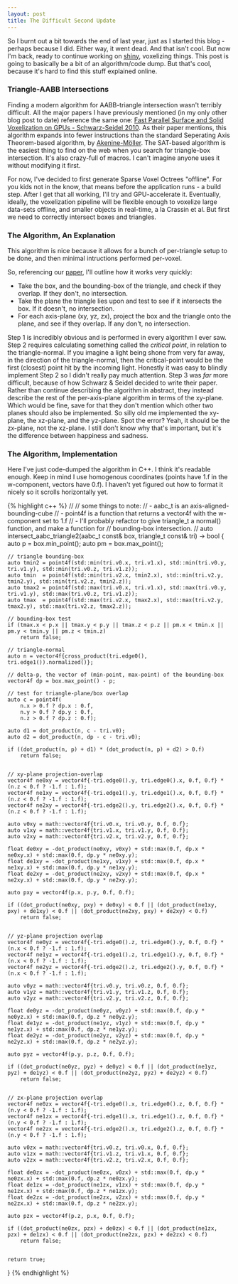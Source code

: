 ```yaml
---
layout: post
title: The Difficult Second Update
---
```


So I burnt out a bit towards the end of last year, just as I started this blog - perhaps because I did. Either way, it went dead. And that isn't cool. But now I'm back, ready to continue working on [shiny][shiny], voxelizing things. This post is going to basically be a bit of an algorithm/code dump. But that's cool, because it's hard to find this stuff explained online.

### Triangle-AABB Intersections

Finding a modern algorithm for AABB-triangle intersection wasn't terribly difficult. All the major papers I have previously mentioned (in my only other blog post to date) reference the same one: [Fast Parallel Surface and Solid Voxelization on GPUs - Schwarz-Seidel 2010][schwarz_seidel]. As their paper mentions, this algorithm expands into fewer instructions than the standard Seperating Axis Theorem-based algorithm, by [Akenine-Möller][akemol]. The SAT-based algorithm is the easiest thing to find on the web when you search for triangle-box intersection. It's also crazy-full of macros. I can't imagine anyone uses it without modifying it first.

For now, I've decided to first generate Sparse Voxel Octrees "offline". For you kids not in the know, that means before the application runs - a build step. After I get that all working, I'll try and GPU-accelerate it. Eventually, ideally, the voxelization pipeline will be flexible enough to voxelize large data-sets offline, and smaller objects in real-time, a la Crassin et al. But first we need to correctly intersect boxes and triangles.

### The Algorithm, An Explanation

This algorithm is nice because it allows for a bunch of per-triangle setup to be done, and then minimal intructions performed per-voxel. 

So, referencing our [paper][schwarz_seidel], I'll outline how it works very quickly:

 * Take the box, and the bounding-box of the triangle, and check if they overlap. If they don't, no intersection.
 * Take the plane the triangle lies upon and test to see if it intersects the box. If it doesn't, no intersection.
 * For each axis-plane (xy, yz, zx), project the box and the triangle onto the plane, and see if they overlap. If any don't, no intersection.

Step 1 is incredibly obvious and is performed in every algorithm I ever saw. Step 2 requires calculating something called the *critical point*, in relation to the triangle-normal. If you imagine a light being shone from very far away, in the direction of the triangle-normal, then the critical-point would be the first (closest) point hit by the incoming light. Honestly it was easy to blindly implement Step 2 so I didn't really pay much attention. Step 3 was *far* more difficult, because of how Schwarz & Seidel decided to write their paper. Rather than continue describing the algorithm in abstract, they instead describe the rest of the per-axis-plane algorithm in terms of the xy-plane. Which would be fine, save for that they don't mention which other two planes should also be implemented. So silly old me implemented the xy-plane, the xz-plane, and the yz-plane. Spot the error? Yeah, it should be the zx-plane, not the xz-plane. I still don't know why that's important, but it's the difference between happiness and sadness.

### The Algorithm, Implementation

Here I've just code-dumped the algorithm in C++. I think it's readable enough. Keep in mind I use homogenous coordinates (points have 1.f in the w-component, vectors have 0.f). I haven't yet figured out how to format it nicely so it scrolls horizontally yet.

{% highlight c++ %}
//
//  some things to note:
//    - aabc_t is an axis-aligned-bounding-cube
//    - point4f is a function that returns a vector4f with the w-component set to 1.f
//    - I'll probably refactor to give triangle_t a normal() function, and make a function for
//      bounding-box intersection.
//
auto intersect_aabc_triangle2(aabc_t const& box, triangle_t const& tri) -> bool
{
	auto p  = box.min_point();
	auto pm = box.max_point();

	// triangle bounding-box
	auto tmin2 = point4f(std::min(tri.v0.x, tri.v1.x), std::min(tri.v0.y, tri.v1.y), std::min(tri.v0.z, tri.v1.z));
	auto tmin  = point4f(std::min(tri.v2.x, tmin2.x), std::min(tri.v2.y, tmin2.y), std::min(tri.v2.z, tmin2.z));
	auto tmax2 = point4f(std::max(tri.v0.x, tri.v1.x), std::max(tri.v0.y, tri.v1.y), std::max(tri.v0.z, tri.v1.z));
	auto tmax  = point4f(std::max(tri.v2.x, tmax2.x), std::max(tri.v2.y, tmax2.y), std::max(tri.v2.z, tmax2.z));

	// bounding-box test
	if (tmax.x < p.x || tmax.y < p.y || tmax.z < p.z || pm.x < tmin.x || pm.y < tmin.y || pm.z < tmin.z)
		return false;

	// triangle-normal
	auto n = vector4f{cross_product(tri.edge0(), tri.edge1()).normalized()};
	
	// delta-p, the vector of (min-point, max-point) of the bounding-box
	vector4f dp = box.max_point() - p;

	// test for triangle-plane/box overlap
	auto c = point4f(
		n.x > 0.f ? dp.x : 0.f,
		n.y > 0.f ? dp.y : 0.f,
		n.z > 0.f ? dp.z : 0.f);

	auto d1 = dot_product(n, c - tri.v0);
	auto d2 = dot_product(n, dp - c - tri.v0);

	if ((dot_product(n, p) + d1) * (dot_product(n, p) + d2) > 0.f)
		return false;


	// xy-plane projection-overlap
	vector4f ne0xy = vector4f{-tri.edge0().y, tri.edge0().x, 0.f, 0.f} * (n.z < 0.f ? -1.f : 1.f);
	vector4f ne1xy = vector4f{-tri.edge1().y, tri.edge1().x, 0.f, 0.f} * (n.z < 0.f ? -1.f : 1.f);
	vector4f ne2xy = vector4f{-tri.edge2().y, tri.edge2().x, 0.f, 0.f} * (n.z < 0.f ? -1.f : 1.f);

	auto v0xy = math::vector4f{tri.v0.x, tri.v0.y, 0.f, 0.f};
	auto v1xy = math::vector4f{tri.v1.x, tri.v1.y, 0.f, 0.f};
	auto v2xy = math::vector4f{tri.v2.x, tri.v2.y, 0.f, 0.f};

	float de0xy = -dot_product(ne0xy, v0xy) + std::max(0.f, dp.x * ne0xy.x) + std::max(0.f, dp.y * ne0xy.y);
	float de1xy = -dot_product(ne1xy, v1xy) + std::max(0.f, dp.x * ne1xy.x) + std::max(0.f, dp.y * ne1xy.y);
	float de2xy = -dot_product(ne2xy, v2xy) + std::max(0.f, dp.x * ne2xy.x) + std::max(0.f, dp.y * ne2xy.y);

	auto pxy = vector4f(p.x, p.y, 0.f, 0.f);

	if ((dot_product(ne0xy, pxy) + de0xy) < 0.f || (dot_product(ne1xy, pxy) + de1xy) < 0.f || (dot_product(ne2xy, pxy) + de2xy) < 0.f)
		return false;


	// yz-plane projection overlap
	vector4f ne0yz = vector4f{-tri.edge0().z, tri.edge0().y, 0.f, 0.f} * (n.x < 0.f ? -1.f : 1.f);
	vector4f ne1yz = vector4f{-tri.edge1().z, tri.edge1().y, 0.f, 0.f} * (n.x < 0.f ? -1.f : 1.f);
	vector4f ne2yz = vector4f{-tri.edge2().z, tri.edge2().y, 0.f, 0.f} * (n.x < 0.f ? -1.f : 1.f);

	auto v0yz = math::vector4f{tri.v0.y, tri.v0.z, 0.f, 0.f};
	auto v1yz = math::vector4f{tri.v1.y, tri.v1.z, 0.f, 0.f};
	auto v2yz = math::vector4f{tri.v2.y, tri.v2.z, 0.f, 0.f};

	float de0yz = -dot_product(ne0yz, v0yz) + std::max(0.f, dp.y * ne0yz.x) + std::max(0.f, dp.z * ne0yz.y);
	float de1yz = -dot_product(ne1yz, v1yz) + std::max(0.f, dp.y * ne1yz.x) + std::max(0.f, dp.z * ne1yz.y);
	float de2yz = -dot_product(ne2yz, v2yz) + std::max(0.f, dp.y * ne2yz.x) + std::max(0.f, dp.z * ne2yz.y);

	auto pyz = vector4f(p.y, p.z, 0.f, 0.f);

	if ((dot_product(ne0yz, pyz) + de0yz) < 0.f || (dot_product(ne1yz, pyz) + de1yz) < 0.f || (dot_product(ne2yz, pyz) + de2yz) < 0.f)
		return false;


	// zx-plane projection overlap
	vector4f ne0zx = vector4f{-tri.edge0().x, tri.edge0().z, 0.f, 0.f} * (n.y < 0.f ? -1.f : 1.f);
	vector4f ne1zx = vector4f{-tri.edge1().x, tri.edge1().z, 0.f, 0.f} * (n.y < 0.f ? -1.f : 1.f);
	vector4f ne2zx = vector4f{-tri.edge2().x, tri.edge2().z, 0.f, 0.f} * (n.y < 0.f ? -1.f : 1.f);

	auto v0zx = math::vector4f{tri.v0.z, tri.v0.x, 0.f, 0.f};
	auto v1zx = math::vector4f{tri.v1.z, tri.v1.x, 0.f, 0.f};
	auto v2zx = math::vector4f{tri.v2.z, tri.v2.x, 0.f, 0.f};

	float de0zx = -dot_product(ne0zx, v0zx) + std::max(0.f, dp.y * ne0zx.x) + std::max(0.f, dp.z * ne0zx.y);
	float de1zx = -dot_product(ne1zx, v1zx) + std::max(0.f, dp.y * ne1zx.x) + std::max(0.f, dp.z * ne1zx.y);
	float de2zx = -dot_product(ne2zx, v2zx) + std::max(0.f, dp.y * ne2zx.x) + std::max(0.f, dp.z * ne2zx.y);

	auto pzx = vector4f(p.z, p.x, 0.f, 0.f);

	if ((dot_product(ne0zx, pzx) + de0zx) < 0.f || (dot_product(ne1zx, pzx) + de1zx) < 0.f || (dot_product(ne2zx, pzx) + de2zx) < 0.f)
		return false;


	return true;
}
{% endhighlight %}

[shiny]: http://github.com/omnigoat/shiny
[schwarz_seidel]: http://research.michael-schwarz.com/publ/files/vox-siga10.pdf
[akemol]: http://fileadmin.cs.lth.se/cs/Personal/Tomas_Akenine-Moller/code/


